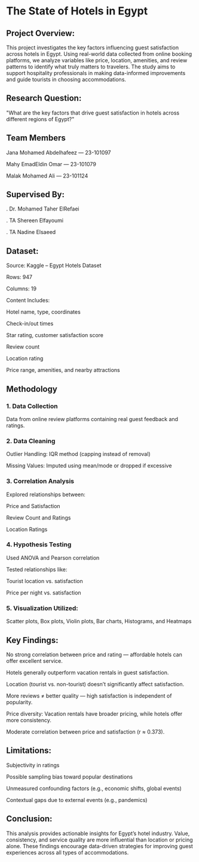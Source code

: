 # The State of Hotels in Egypt

## Project Overview: 
This project investigates the key factors influencing guest satisfaction across hotels in Egypt. Using real-world data collected from online booking platforms, we analyze variables like price, location, amenities, and review patterns to identify what truly matters to travelers. The study aims to support hospitality professionals in making data-informed improvements and guide tourists in choosing accommodations.

## Research Question: 
"What are the key factors that drive guest satisfaction in hotels across different regions of Egypt?"

## Team Members
Jana Mohamed Abdelhafeez — 23-101097

Mahy EmadEldin Omar — 23-101079

Malak Mohamed Ali — 23-101124

## Supervised By:

. Dr. Mohamed Taher ElRefaei

. TA Shereen Elfayoumi

. TA Nadine Elsaeed


## Dataset:
Source: Kaggle – Egypt Hotels Dataset

Rows: 947

Columns: 19

Content Includes:

Hotel name, type, coordinates

Check-in/out times

Star rating, customer satisfaction score

Review count

Location rating

Price range, amenities, and nearby attractions

## Methodology
### 1. Data Collection
Data from online review platforms containing real guest feedback and ratings.

### 2. Data Cleaning
Outlier Handling: IQR method (capping instead of removal)

Missing Values: Imputed using mean/mode or dropped if excessive

### 3. Correlation Analysis
Explored relationships between:

Price and Satisfaction

Review Count and Ratings

Location Ratings

### 4. Hypothesis Testing
Used ANOVA and Pearson correlation

Tested relationships like:

Tourist location vs. satisfaction

Price per night vs. satisfaction

### 5. Visualization Utilized:

Scatter plots, Box plots, Violin plots, Bar charts, Histograms, and Heatmaps

## Key Findings:
No strong correlation between price and rating — affordable hotels can offer excellent service.

Hotels generally outperform vacation rentals in guest satisfaction.

Location (tourist vs. non-tourist) doesn’t significantly affect satisfaction.

More reviews ≠ better quality — high satisfaction is independent of popularity.

Price diversity: Vacation rentals have broader pricing, while hotels offer more consistency.

Moderate correlation between price and satisfaction (r ≈ 0.373).

## Limitations:
Subjectivity in ratings

Possible sampling bias toward popular destinations

Unmeasured confounding factors (e.g., economic shifts, global events)

Contextual gaps due to external events (e.g., pandemics)

## Conclusion:
This analysis provides actionable insights for Egypt’s hotel industry. Value, consistency, and service quality are more influential than location or pricing alone. These findings encourage data-driven strategies for improving guest experiences across all types of accommodations.
